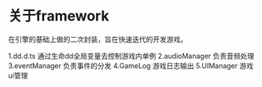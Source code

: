 # 关于framework
在引擎的基础上做的二次封装，旨在快速迭代的开发游戏。

1.dd.d.ts
  通过生命dd全局变量去控制游戏内单例
2.audioManager
  负责音频处理
3.eventManager
  负责事件的分发
4.GameLog
  游戏日志输出
5.UIManager
  游戏ui管理
